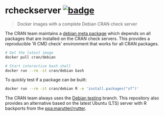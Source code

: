 # rcheckserver [![badge](https://images.microbadger.com/badges/image/cran/debian.svg)](https://hub.docker.com/u/cran)

> Docker images with a complete Debian CRAN check server

The CRAN team maintains a [debian meta package](http://statmath.wu.ac.at/AASC/debian) which depends on all packages that are installed on the CRAN check servers. This provides a reproducible 'R CMD check' environment that works for all CRAN packages. 

```sh
# Get the latest image
docker pull cran/debian

# Start interactive bash shell
docker run --rm -it cran/debian bash
```

To quickly test if a package can be built:

```sh
docker run --rm -it cran/debian R -e 'install.packages("sf")'
```

The CRAN team always uses the [Debian testing](https://packages.debian.org/testing/) branch. This repository also provides an alternative based on the latest Ubuntu (LTS) server with R backports from the [ppa:marutter/rrutter](https://launchpad.net/~marutter/+archive/ubuntu/rrutter).
